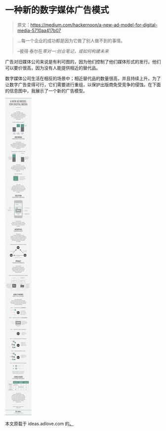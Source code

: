 # 一种新的数字媒体广告模式

> 原文：<https://medium.com/hackernoon/a-new-ad-model-for-digital-media-5710aa417b07>

> …每一个企业的成功都是因为它做了别人做不到的事情。
> 
> –彼得·泰尔在*零对一:创业笔记，或如何构建未来*

广告对旧媒体公司来说是有利可图的，因为他们控制了他们媒体形式的发行。他们可以要价很高，因为没有人能提供相近的替代品。

数字媒体公司生活在相反的场景中；相近替代品的数量很高，并且持续上升。为了让数字广告变得可行，它们需要进行重组，以保护出版商免受竞争的侵蚀。在下面的信息图中，我展示了一个新的广告模型。

![](img/fe69dc50344b62e268a0658ca2ded1c4.png)

本文原载于 ideas.adlove.com 的[。](http://ideas.adlove.com/new-ad-model-media.html)
